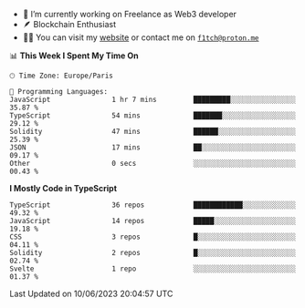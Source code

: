 - 🔭 I’m currently working on Freelance as Web3 developer
- 🪶 Blockchain Enthusiast
- 👨‍💻 You can visit my [website](https://f1tch.xyz) or contact me on [`f1tch@proton.me`](mailto:f1tch@proton.me)

<!--START_SECTION:waka-->
📊 **This Week I Spent My Time On** 

```text
🕑︎ Time Zone: Europe/Paris

💬 Programming Languages: 
JavaScript               1 hr 7 mins         █████████░░░░░░░░░░░░░░░░   35.87 % 
TypeScript               54 mins             ███████░░░░░░░░░░░░░░░░░░   29.12 % 
Solidity                 47 mins             ██████░░░░░░░░░░░░░░░░░░░   25.39 % 
JSON                     17 mins             ██░░░░░░░░░░░░░░░░░░░░░░░   09.17 % 
Other                    0 secs              ░░░░░░░░░░░░░░░░░░░░░░░░░   00.43 % 
```

**I Mostly Code in TypeScript** 

```text
TypeScript               36 repos            ████████████░░░░░░░░░░░░░   49.32 % 
JavaScript               14 repos            █████░░░░░░░░░░░░░░░░░░░░   19.18 % 
CSS                      3 repos             █░░░░░░░░░░░░░░░░░░░░░░░░   04.11 % 
Solidity                 2 repos             █░░░░░░░░░░░░░░░░░░░░░░░░   02.74 % 
Svelte                   1 repo              ░░░░░░░░░░░░░░░░░░░░░░░░░   01.37 % 
```




 Last Updated on 10/06/2023 20:04:57 UTC
<!--END_SECTION:waka-->

